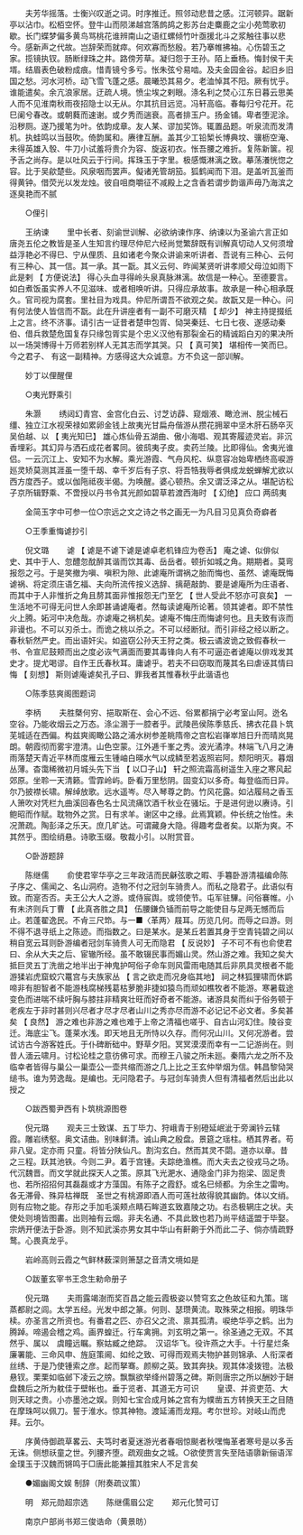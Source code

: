 <!-- { "loadSidebar": true } -->
　　夫芳华摇落。士衡兴叹逝之词。时序推迁。照邻动悲昔之感。江河顿异。踞新亭以沾巾。松栢空怀。登牛山而陨涕越宫落鹧鸪之影苏台走麋鹿之尘小苑莺歌初歇。长门蝶梦偏多黄鸟骂桃花谁辨南山之语红螺倾竹叶亟援北斗之浆触往事以悲今。感新声之代故。岂辞荣而就瘁。何欢寡而愁殷。若乃搴帷拂袖。心伤碧玉之家。揽镜执钗。肠断绿珠之井。路傍芳草。凝归怨于王孙。陌上垂杨。悔封侯干夫壻。结眉表色破粉成痕。惜青镜兮多亏。怅朱弦兮易啮。及夫金园金谷。起旧乡旧国之愁。河水河桥。动飞雪飞蓬之感。晨曦恐其易夕。老洫悼其不阳。厥有忧乎。谁能遣矣。余亢浪家居。迂疏人境。愤尘埃之剌眼。涤名利之焚心江东日暮云思美人而不见淮南秋雨夜招隐士以无从。尔其抗目远览。冯轩高临。春每归兮花开。花巳阑兮春改。或朝蕤而速谢。或夕秀而遄衰。高者排玉户。扬金铺。卑者堕泥涂。沿秽厕。遂乃援笔为叶。依韵成章。友人某、谬加奖饰。辄置品题。听泉流而发清机。执蛙鸣以当鼓吹。倚韵属和。赓律互酬。盖其少工铅椠长博典坟、骥枥空淹、未得英雄入彀、牛刀小试羞将贵介为容、旋返初衣。怅吾腰之难折。复陈新箧。视予舌之尚存。是以吐风云于行间。挥珠玉于字里。极感慨淋漓之致。摹荡瀁恍惚之容。比于吴歈楚些。风泉咽而罢声。儗诸羌管胡笳。狐鹤闻而下泪。是盖听瓦釜而得黄钟。借荧光以发龙烛。彼自咀商嚼征不减殿上之含香若谓步韵谐声毋乃海滨之逐臭艳而不腻 

　　○俚引 

　　王纳谏 
　　里中长者、刻谕世训解、必欲纳谏作序、纳谏以为圣谕六言正如唐尧五伦之教皆是圣人生知言约理尽仲尼六经尚觉繁辞既有训解真切动人又何须增益浮艳必不得巳、宁从俚质、且如诸老今聚众讲谕来听讲者、吾说有三种心、云何有三种心、其一信。其一承。其一翫。其义云何、昨闻某贤听讲孝顺父母泣如雨下此是剌 【 方便说法】 得心头血寻得岭头泉真脉淋漓。故信是一种心。至德要言。如白煮饭虽实养人不见滋味、或者相唤听讲。只得应承故事。故承是一种心相承既久。官司视为腐套。里社目为戏具。仲尼所谓吾不欲观之矣。故翫又是一种心。问有何法使人皆信而不翫。此在升讲座者有一副不可磨灭精 【 却少】 神主持提掇纸上之言。终不济事。请引古一证昔者楚申包胥、恸哭秦廷、七日七夜、遂感动秦伯、借兵救楚危国复存只缘包胥实是个忠义汉他有那裂金石的精诚蹈白刃的果决所以一场哭博得十万师若别样人无其志而学其哭。只 【 真可笑】 堪相传一笑而巳。今之君子、 有这一副精神。方感得这大众诚意。方不负这一部训解。 

　　妙丁以俚醒俚 

　　○夷光野乘引 

　　朱灏 
　　绣闼幻青宫、金宫化白云、讨芝访薜、窥烟液、瞰沧洲、脱尘械石缰、独立江水视荣禄如累卵金钱上故夷光甘扁舟偕游从攒花拥翠中坚木肝石肠卒灭吴伯越、以 【 夷光知巳】 雄心炼仙骨五湖曲、傲小海唱、观其寄履迹灵岩。非沉香埋彩。其幻异与洒石成花者畧同。彼鸱夷子皮。卖药兰陵。比即得仙。舍夷光谁侣。一云沉江上、安知不为水解。乘光游霞、气舟风柁、纵意容冶始卑栖终高唳游廵灵矫莫测其涯虽一堕千刼、幸千岁后有子京、将吾牿我辱者俱成龙蜕蝉解尤欲以西方度西子。或以伽陁祗夜半偈。为唤醒。婆心顿热。余又谓泛泽之从。堪配访松子京所辑野乘、不啻授以丹书令其光颜如碧草若渡西海时 【 幻绝】 应口  两鸱夷 

　　金简玉字中可参一位○宗远之文之诗之书之画无一为凡目习见真负奇癖者 

　　○王季重悔谑抄引 

　　倪文璐 
　　谑 【 谑是不谑下谑是谑卓老机锋应为卷舌】 庵之谑、似俳似史、其中于人、忽醴忽酖醉其谐而饮其毒、岳岳者。顿折如城之角。期期者。莫弯报怨之弓。于是笑撤为嗔、嗔积为隙、此谑庵所谓祸之胎而悔也、虽然、谑庵既悔谑祸、将定须庄语乞福、夫向所流传按义选辞、摛葩敲韵、要是谑庵所为庄语者、而其中于人非惟折之角且剺其面非惟报怨无门至乞 【 世人受此不怒亦可哀矣】 一生活地不可得无问世人余即甚诵谑庵者。然每读谑庵所论著。领其谑者。即不禁性火上腾。妬河中决危哉。亦谑庵之祸机矣。谑庵不悔庄而悔谑何也。且夫致有诙而非谩也。不可以刃杀士。而诡之桃以杀之。不可以经断狱。而引非经之经以断之。春秋斩然严史。而出语奸尖。如盗窃公孙天王狩之类。极云谲波诡之致假春秋一书、令宣尼鼓颊而出之度必诙气满面而要其毒锋向人有不可逼迩者谑庵以俳戏发其史才。提尤喝谬。自作王氏春秋耳。庸谑乎。若夫不曰窃取而蔑其名曰虐诬其情曰悔 【 刻想】 斯则谑庵谑矣孔子曰、罪我者其惟春秋乎此谐语也 

　　○陈季慈爽阁图题词 

　　李柄 
　　夫胜槩何穷、挹取斯在、会心不远、俗累都捐宁必考室山阿。迯名空谷。乃能收烟云之万态。涤尘溷于一腔者乎。武陵邑侯陈季慈氏、拂衣花县卜筑芜城适在西偏。构兹爽阁瞰公路之浦水树参差眺隋帝之宫松岩嵂崒旭日升而晴岚晃朗。朝霞彻而雾宇澄清。山色空蒙。江外逓千峯之秀。波光潏浡。林端飞八月之涛雨落楚天青近平林而度雁云生锺岫白暎水气以成鳞至若返照岩阿。颓阳明灭。暮烟丛薄。杳霭稀微初月城头先下当 【 以□子山】 轩之照流霜高树遥生入座之寒风起郊原。坐聆一天清籁。雪霏岭屿。卧看万里愁阴。固变幻以多奇。每登临而日异。尔乃披襟长啸。解绰放歌。远水遥岑。尽入琴尊之韵。竹风花露。如沾履舄之香玉人箫吹对凭栏九曲溪回春色名士风流痛饮酒千秋业在骚坛。于是进何逊以赓诗。引鲍昭而作赋。耽物外之赏。日有求羊。谢区中之缘。此焉箕颖。仲长统之怡性。未况萧疏。陶彭泽之乐天。庶几旷达。可谓藏身大隐。得趣考盘者矣。以斯为爽。不其然乎。图绘绡悬。诗歌玉缀。敬裁小引。以附赏音。 

　　○卧游题辞 

　　陈继儒 
　　俞使君宰华亭之三年政洁而民龢弦歌之暇、手篹卧游清福编命陈子序之、儒闻之、名山洞府。造物不付之冠剑车骑贵人。而私之隐君子。此语似有致。而寔否否。夫王公大人之游。或侍宸舆。或领使节。屯军驻驆。问俗褰帷。小有未济则兵丁曹 【 此真吝胜之具】 伍腰鎌负锸而前导之能使目与足两无憾而后止。若蓬翟逸民。不肻三尺笻。与一■〈革两〉屐耳。历览几何。而辱之曰游。则不得不退寻纸上之陈迹。而指数之。曰是某水。是某丘若置其身于空青钝碧之间以稍自宽云耳则卧游编者冠剑车骑贵人可无而隐君 【 反说妙】 子不可不有也俞使君曰、余从大夫之后、宦辙所经。虽不敢辍民事而媚山灵。然山游之难。我知之矣大抵巨灵五丁洗凿之地半出于神鬼护呵俗子命车则风雷雨电随其后非夙具灵根者不能游猱岩虎窟蛟穴鼍宫与夫族家丛 【 言之欲走而况身临其地】 祠之林狐狸啸而休鹠啼非有胆智者不能游栈腐梯残葛枯萝脆非捷如猿鸟而顽如樵牧者不能游。寒暑载途变色而进喘不续吁胸与膝拄非精爽壮旺而好奇者不能游。诸游具矣而纠于俗务顿于老疾左于非时甚则兴尽者才尽才尽者山川之秀亦尽而游不必记记不必文者。多矣甚矣 【 良然】 游之难也非游之难也难于上帝之清福也嗟乎、自古山河幻住。陵谷变迁。海底尘飞。蓬莱水浅。即天地且无所恃以久存。而何况山川。又何况游者。尝试访古今游客姓氏。于仆碑断础中。野草夕阳。冥冥漠漠而幸有一二记游尚在。则昔人湎云啸月。讨松论桂之意彷佛可求。而穆王八骏之所未廵。秦隋六龙之所不及临幸者皆得与巢公一巢壶公一壶共缩而游之几上比之王玄仲举烟为信。韩昌黎恸哭缒书。谁为劳逸哉。是编也。无问隐君子。与冠剑车骑贵人但有清福者然后出此以授之 

　　○跋西蜀尹西有卜筑桃源图卷 

　　倪元璐 
　　观夫三士致谋、五丁毕力、狩峨青于别磴延岷泚于旁澜钤云辖霞。雕岩绣壑。奥文诘曲。别味鲜清。诚山典之殷盘。景筵之瑶柱。栖其界者。苟非八叟。定亦雨 只童。将皆分陕仙凡。割沟玄白。然而其灵不閟。道亦以章。昔之三程。跃其池铁。今则二尹。着于宫锺。夫踪绝渔樵。而大夫去之役戎马之场。代沉魏晋。而文学就此探天人之策。原其飞光淝水、通隐金门非为抱梁、固足贵也、若所招招何其磊磊或才方藻国。有陈子之霞舒。或名巳倾都。为余生之雷呴。各无滞骨、殊异枯禅既　圣世之有桃源即酒人而可莲社故得貌其幽韵。体以文绡。则有应物之能。存形之手加毛溪颊点睛石眸道玄致嘉陵之功。右丞极辋庄之状。夫使处则境皆图畵。出则袖有云烟。非夫名通、不具此致也若乃尚平结遥盟于毕娶。宗炳开便法于卧游。则不知武溪亦男女其中华山有鼾齁于外而此二子、倘亦情疏野鹜。心畏真龙乎。 

　　岩岭高则云霞之气鲜林薮深则箫瑟之音清文境如是 

　　○跋董玄宰书王念生勑命册子 

　　倪元璐 
　　夫雨露竭澍而奖百昌之能云霞极姿以赞穹玄之色故征和九策。瑞蒸都尉之闾。太学五经。光发中郎之篆。何则、瑟瓒黄流。取殊荣之相报。明珠华椟。亦圣言之所资也。有番君之匹、亦召父之流、禀其孤清。唳绝华亭之鹤。出为腾踔。啼遏会稽之鸡。画界蝗迁。行车禽拥。刘玄明之第一。徐圣通之无双。不其然乎、属以　虞瞳远瞩。察姑臧之绝踪。　汉诏华飞。役许燕之大手。十行星烂条廉署能、三命风申、旌庭策阃、如纶之致、可得而观焉夫物护甚则锦承、人衔深者丝绣、于是乃使锺索之彦。起而拏骞。颜柳之英。致其奔抉。观其体凌拨镫。法极悬钗。栗栗如临邺下凌云之牓。飘飘欲举绛州碧落之碑。斯则唐宗之所以酬妙于缾盘魏后之所为躭佳于壁帐也。垂于览者、其道无方可识 
　　皇谟、并资吏范、大则天球之贵。小亦墨池之娱。则知七宝合成月姊之宫有为幞凿五方转换天王之目随在摩珠呵以佩刀。誓于淮水。惊其神物。渡延浦而龙翔。考尔世珍。对岐山而虎拜。云尔。 

　　序黄侍御疏草畧云、夫笃时者夏迷游光者春咽惊颷者秋嘿悔革者寒号是以多舌无诛。侧想祅童之世。列腰齐堕。疏观曲女之城。○欲使贾言失至陆语隳新俪语浑金璞玉于汉魏而锵鸣于□唐此能兼擅其胜宋人不足言矣 

　　●媚幽阁文娱 制辞（附奏疏议策） 

　　明　郑元勋超宗选 
　　陈继儒眉公定 
　　郑元化赞可订 

　　南京户部尚书郑三俊诰命（黄景昉） 
